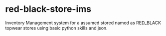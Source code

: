 # red-black-store-ims
Inventory Management system for a assumed stored named as RED_BLACK topwear stores using basic python skills and json.
